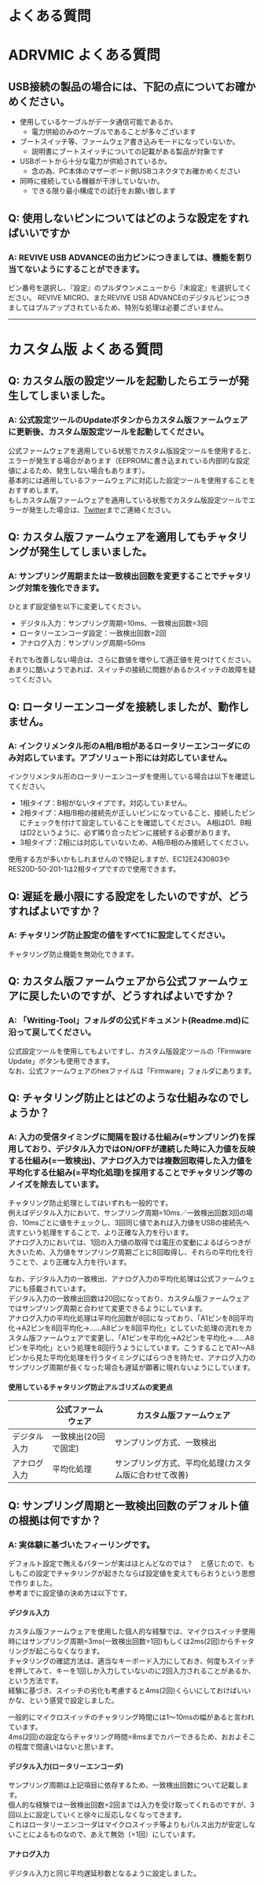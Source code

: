 # よくある質問

# ADRVMIC よくある質問

## USB接続の製品の場合には、下記の点についてお確かめください。

 - 使用しているケーブルがデータ通信可能であるか。
   - 電力供給のみのケーブルであることが多々ございます
 - ブートスイッチ等、ファームウェア書き込みモードになっていないか。
   - 説明書にブートスイッチについての記載がある製品が対象です
 - USBポートから十分な電力が供給されているか。
   - 念の為、PC本体のマザーボード側USBコネクタでお確かめください
 - 同時に接続している機器が干渉していないか。
   - できる限り最小構成での試行をお願い致します

## Q: 使用しないピンについてはどのような設定をすればいいですか

### A: REVIVE USB ADVANCEの出力ピンにつきましては、機能を割り当てないようにすることができます。
ピン番号を選択し、『設定』のプルダウンメニューから『未設定』を選択してください。
REVIVE MICRO、またREVIVE USB ADVANCEのデジタルピンにつきましてはプルアップされているため、特別な処理は必要ございません。

----

# カスタム版 よくある質問

## Q: カスタム版の設定ツールを起動したらエラーが発生してしまいました。
### A: 公式設定ツールのUpdateボタンからカスタム版ファームウェアに更新後、カスタム版設定ツールを起動してください。
公式ファームウェアを適用している状態でカスタム版設定ツールを使用すると、エラーが発生する場合があります（EEPROMに書き込まれている内部的な設定値によるため、発生しない場合もあります）。  
基本的には適用しているファームウェアに対応した設定ツールを使用することをおすすめします。  
もしカスタム版ファームウェアを適用している状態でカスタム版設定ツールでエラーが発生した場合は、[Twitter](https://twitter.com/kaede_hrc)までご連絡ください。  

## Q: カスタム版ファームウェアを適用してもチャタリングが発生してしまいました。
### A: サンプリング周期または一致検出回数を変更することでチャタリング対策を強化できます。
ひとまず設定値を以下に変更してください。  
 - デジタル入力：サンプリング周期=10ms、一致検出回数=3回
 - ロータリーエンコーダ設定：一致検出回数=2回
 - アナログ入力：サンプリング周期=50ms
 
それでも改善しない場合は、さらに数値を増やして適正値を見つけてください。  
あまりに酷いようであれば、スイッチの接続に問題があるかスイッチの故障を疑ってください。  

## Q: ロータリーエンコーダを接続しましたが、動作しません。
### A: インクリメンタル形のA相/B相があるロータリーエンコーダにのみ対応しています。アブソリュート形には対応していません。
インクリメンタル形のロータリーエンコーダを使用している場合は以下を確認してください。  
 - 1相タイプ：B相がないタイプです。対応していません。
 - 2相タイプ：A相/B相の接続先が正しいピンになっていること、接続したピンにチェックを付けて設定していることを確認してください。
  A相はD1、B相はD2というように、必ず隣り合ったピンに接続する必要があります。
 - 3相タイプ：Z相には対応していないため、A相/B相のみ接続してください。

使用する方が多いかもしれませんので特記しますが、EC12E2430803やRES20D-50-201-1は2相タイプですので使用できます。

## Q: 遅延を最小限にする設定をしたいのですが、どうすればよいですか？
### A: チャタリング防止設定の値をすべて1に設定してください。
チャタリング防止機能を無効化できます。  

## Q: カスタム版ファームウェアから公式ファームウェアに戻したいのですが、どうすればよいですか？
### A: 「Writing-Tool」フォルダの公式ドキュメント(Readme.md)に沿って戻してください。
公式設定ツールを使用してもよいですし、カスタム版設定ツールの「Firmware Update」ボタンも使用できます。  
なお、公式ファームウェアのhexファイルは「Firmware」フォルダにあります。  

## Q: チャタリング防止とはどのような仕組みなのでしょうか？
### A: 入力の受信タイミングに間隔を設ける仕組み(=サンプリング)を採用しており、デジタル入力ではON/OFFが連続した時に入力値を反映する仕組み(=一致検出)、アナログ入力では複数回取得した入力値を平均化する仕組み(=平均化処理)を採用することでチャタリング等のノイズを除去しています。
チャタリング防止処理としてはいずれも一般的です。  
例えばデジタル入力において、サンプリング周期=10ms／一致検出回数3回の場合、10msごとに値をチェックし、3回同じ値であれば入力値をUSBの接続先へ流すという処理をすることで、より正確な入力を行います。  
アナログ入力においては、1回の入力値の取得では電圧の変動によるばらつきが大きいため、入力値をサンプリング周期ごとに8回取得し、それらの平均化を行うことで、より正確な入力を行います。  

なお、デジタル入力の一致検出、アナログ入力の平均化処理は公式ファームウェアにも搭載されています。  
デジタル入力の一致検出回数は20回になっており、カスタム版ファームウェアではサンプリング周期と合わせて変更できるようにしています。  
アナログ入力の平均化処理は平均化回数が8回になっており、「A1ピンを8回平均化→A2ピンを8回平均化→……A8ピンを8回平均化」としていた処理の流れをカスタム版ファームウェアで変更し、「A1ピンを平均化→A2ピンを平均化→……A8ピンを平均化」という処理を8回行うようにしています。こうすることでA1～A8ピンから見た平均化処理を行うタイミングにばらつきを持たせ、アナログ入力のサンプリング周期が長くなった場合も遅延が顕著に現れないようにしています。  

#### 使用しているチャタリング防止アルゴリズムの変更点
|  | 公式ファームウェア | カスタム版ファームウェア |
| - | - | - |
| デジタル入力 | 一致検出(20回で固定) | サンプリング方式、一致検出 |
| アナログ入力 | 平均化処理 | サンプリング方式、平均化処理(カスタム版に合わせて改善) |

## Q: サンプリング周期と一致検出回数のデフォルト値の根拠は何ですか？
### A: 実体験に基づいたフィーリングです。
デフォルト設定で賄えるパターンが実はほとんどなのでは？　と感じたので、もしもこの設定でチャタリングが起きたならば設定値を変えてもらおうという思想で作りました。  
参考までに設定値の決め方は以下です。  

#### デジタル入力
カスタム版ファームウェアを使用した個人的な経験では、マイクロスイッチ使用時にはサンプリング周期=3ms(一致検出回数=1回)もしくは2ms(2回)からチャタリングが起こらなくなります。  
チャタリングの確認方法は、適当なキーボード入力にしておき、何度もスイッチを押してみて、キーを1回しか入力していないのに2回入力されることがあるか、という方法です。  
経験に基づき、スイッチの劣化も考慮すると4ms(2回)くらいにしておけばいいかな、という感覚で設定しました。  

一般的にマイクロスイッチのチャタリング時間には1～10msの幅があると言われています。  
4ms(2回)の設定ならチャタリング時間=8msまでカバーできるため、おおよそこの程度で間違いはないと思います。  

#### デジタル入力(ロータリーエンコーダ)
サンプリング周期は上記項目に依存するため、一致検出回数について記載します。  
個人的な経験では一致検出回数=2回までは入力を受け取ってくれるのですが、3回以上に設定していくと徐々に反応しなくなってきます。  
これはロータリーエンコーダはマイクロスイッチ等よりもパルス出力が安定しないことによるものなので、あえて無効（=1回）にしています。  

#### アナログ入力
デジタル入力と同じ平均遅延秒数となるように設定しました。  
